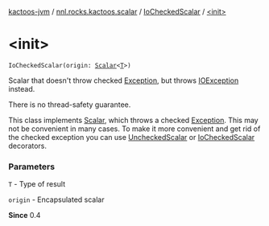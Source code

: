 [kactoos-jvm](../../index.md) / [nnl.rocks.kactoos.scalar](../index.md) / [IoCheckedScalar](index.md) / [&lt;init&gt;](./-init-.md)

# &lt;init&gt;

`IoCheckedScalar(origin: `[`Scalar`](../../nnl.rocks.kactoos/-scalar/index.md)`<`[`T`](index.md#T)`>)`

Scalar that doesn't throw checked [Exception](https://kotlinlang.org/api/latest/jvm/stdlib/kotlin/-exception/index.html), but throws
[IOException](http://docs.oracle.com/javase/8/docs/api/java/io/IOException.html) instead.

There is no thread-safety guarantee.

This class implements [Scalar](../../nnl.rocks.kactoos/-scalar/index.md), which throws a checked
[Exception](https://kotlinlang.org/api/latest/jvm/stdlib/kotlin/-exception/index.html). This may not be convenient in many cases. To make
it more convenient and get rid of the checked exception you can
use [UncheckedScalar](../-unchecked-scalar/index.md) or [IoCheckedScalar](index.md) decorators.

### Parameters

`T` - Type of result

`origin` - Encapsulated scalar

**Since**
0.4

